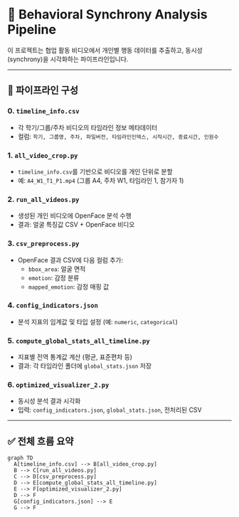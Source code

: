 # 🎥 Behavioral Synchrony Analysis Pipeline

이 프로젝트는 협업 활동 비디오에서 개인별 행동 데이터를 추출하고, 동시성(synchrony)을 시각화하는 파이프라인입니다.

---

## 📁 파이프라인 구성

### 0. `timeline_info.csv`
- 각 학기/그룹/주차 비디오의 타임라인 정보 메타데이터
- 컬럼: `학기, 그룹명, 주차, 파일버전, 타임라인인덱스, 시작시간, 종료시간, 인원수`

### 1. `all_video_crop.py`
- `timeline_info.csv`를 기반으로 비디오를 개인 단위로 분할
- 예: `A4_W1_T1_P1.mp4` (그룹 A4, 주차 W1, 타임라인 1, 참가자 1)

### 2. `run_all_videos.py`
- 생성된 개인 비디오에 OpenFace 분석 수행
- 결과: 얼굴 특징값 CSV + OpenFace 비디오

### 3. `csv_preprocess.py`
- OpenFace 결과 CSV에 다음 컬럼 추가:
  - `bbox_area`: 얼굴 면적
  - `emotion`: 감정 분류
  - `mapped_emotion`: 감정 매핑 값

### 4. `config_indicators.json`
- 분석 지표의 임계값 및 타입 설정 (예: `numeric`, `categorical`)

### 5. `compute_global_stats_all_timeline.py`
- 지표별 전역 통계값 계산 (평균, 표준편차 등)
- 결과: 각 타임라인 폴더에 `global_stats.json` 저장

### 6. `optimized_visualizer_2.py`
- 동시성 분석 결과 시각화
- 입력: `config_indicators.json`, `global_stats.json`, 전처리된 CSV

---

## ✅ 전체 흐름 요약

```mermaid
graph TD
  A[timeline_info.csv] --> B[all_video_crop.py]
  B --> C[run_all_videos.py]
  C --> D[csv_preprocess.py]
  D --> E[compute_global_stats_all_timeline.py]
  E --> F[optimized_visualizer_2.py]
  D --> F
  G[config_indicators.json] --> E
  G --> F
